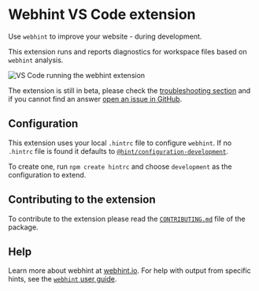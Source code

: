 # Webhint VS Code extension

Use `webhint` to improve your website - during development.

This extension runs and reports diagnostics for workspace files
based on `webhint` analysis.

![VS Code running the webhint extension][vscode gif]

The extension is still in beta, please check the
[troubleshooting section][troubleshoot] and if you cannot find an
answer [open an issue in GitHub][issue github].

## Configuration

This extension uses your local `.hintrc` file to configure `webhint`.
If no `.hintrc` file is found it defaults to
[`@hint/configuration-development`][config].

To create one, run `npm create hintrc` and choose `development` as the
configuration to extend.

## Contributing to the extension

To contribute to the extension please read the [`CONTRIBUTING.md`][contributing]
file of the package.

## Help

Learn more about webhint at [webhint.io][site]. For help with output
from specific hints, see the [`webhint` user guide][hints].

<!-- Link labels: -->

[config]: https://github.com/webhintio/hint/blob/master/packages/configuration-development/index.json
[contributing]: https://github.com/webhintio/hint/blob/master/packages/extension-vscode/CONTRIBUTING.md
[hints]: https://webhint.io/docs/user-guide/hints/
[issue github]: https://github.com/webhintio/hint/issues/new?labels=type%3Abug&template=1-bug-report.md&title=%5BBug%5D+Bug+description
[site]: https://webhint.io
[troubleshoot]: https://webhint.io/docs/user-guide/troubleshoot/summary/
[vscode gif]: https://cdn-images-1.medium.com/max/1600/1*EsZ7KfkkmpEBgUrpSTMsZw.gif
